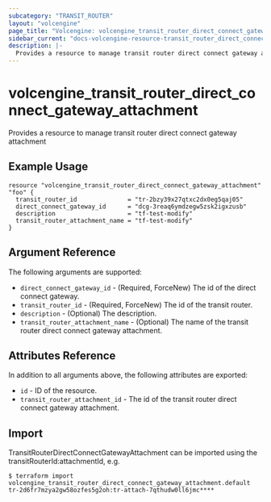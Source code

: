 ```yaml
---
subcategory: "TRANSIT_ROUTER"
layout: "volcengine"
page_title: "Volcengine: volcengine_transit_router_direct_connect_gateway_attachment"
sidebar_current: "docs-volcengine-resource-transit_router_direct_connect_gateway_attachment"
description: |-
  Provides a resource to manage transit router direct connect gateway attachment
---
```

# volcengine_transit_router_direct_connect_gateway_attachment
Provides a resource to manage transit router direct connect gateway attachment
## Example Usage
```hcl
resource "volcengine_transit_router_direct_connect_gateway_attachment" "foo" {
  transit_router_id              = "tr-2bzy39x27qtxc2dx0eg5qaj05"
  direct_connect_gateway_id      = "dcg-3reaq6ymdzegw5zsk2igxzusb"
  description                    = "tf-test-modify"
  transit_router_attachment_name = "tf-test-modify"
}
```
## Argument Reference
The following arguments are supported:
* `direct_connect_gateway_id` - (Required, ForceNew) The id of the direct connect gateway.
* `transit_router_id` - (Required, ForceNew) The id of the transit router.
* `description` - (Optional) The description.
* `transit_router_attachment_name` - (Optional) The name of the transit router direct connect gateway attachment.

## Attributes Reference
In addition to all arguments above, the following attributes are exported:
* `id` - ID of the resource.
* `transit_router_attachment_id` - The id of the transit router direct connect gateway attachment.


## Import
TransitRouterDirectConnectGatewayAttachment can be imported using the transitRouterId:attachmentId, e.g.
```
$ terraform import volcengine_transit_router_direct_connect_gateway_attachment.default tr-2d6fr7mzya2gw58ozfes5g2oh:tr-attach-7qthudw0ll6jmc****
```

